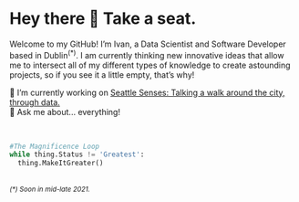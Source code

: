 <h1>Hey there 👋 ‏‏‎Take a seat.</h1>

Welcome to my GitHub! I’m Ivan, a Data Scientist and Software Developer based in Dublin<sup>(*)</sup>. I am currently thinking new innovative ideas that allow me to intersect all of my different types of knowledge to create astounding projects, so if you see it a little empty, that’s why!<br>

🔮 I’m currently working on [Seattle Senses: Talking a walk around the city, through data.](https://github.com/ivanachillee/seattle-senses)<br>
💬 Ask me about... everything!

<br>

```python
#The Magnificence Loop
while thing.Status != 'Greatest':
  thing.MakeItGreater()
```

<br>
<small><i>(*) Soon in mid-late 2021.</i></small>



<!--
**ivanachillee/ivanachillee** is a ✨ _special_ ✨ repository because its `README.md` (this file) appears on your GitHub profile.

Here are some ideas to get you started:

- 🔭 I’m currently working on ...
- 🌱 I’m currently learning ...
- 👯 I’m looking to collaborate on ...
- 🤔 I’m looking for help with ...
- 💬 Ask me about ...
- 📫 How to reach me: ...
- 😄 Pronouns: ...
- ⚡ Fun fact: ...
-->
